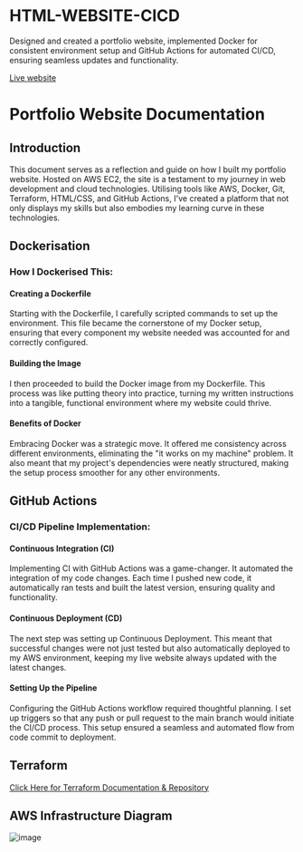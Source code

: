 # HTML-WEBSITE-CICD
Designed and created a portfolio website, implemented Docker for consistent environment setup and GitHub Actions for automated CI/CD, ensuring seamless updates and functionality.


[Live website](http://moesportfolio.com/)

# Portfolio Website Documentation

## Introduction

This document serves as a reflection and guide on how I built my portfolio website. Hosted on AWS EC2, the site is a testament to my journey in web development and cloud technologies. Utilising tools like AWS, Docker, Git, Terraform, HTML/CSS, and GitHub Actions, I've created a platform that not only displays my skills but also embodies my learning curve in these technologies.

## Dockerisation

### How I Dockerised This:

#### Creating a Dockerfile

Starting with the Dockerfile, I carefully scripted commands to set up the environment. This file became the cornerstone of my Docker setup, ensuring that every component my website needed was accounted for and correctly configured.

#### Building the Image

I then proceeded to build the Docker image from my Dockerfile. This process was like putting theory into practice, turning my written instructions into a tangible, functional environment where my website could thrive.

#### Benefits of Docker

Embracing Docker was a strategic move. It offered me consistency across different environments, eliminating the "it works on my machine" problem. It also meant that my project's dependencies were neatly structured, making the setup process smoother for any other environments.

## GitHub Actions

### CI/CD Pipeline Implementation:

#### Continuous Integration (CI)

Implementing CI with GitHub Actions was a game-changer. It automated the integration of my code changes. Each time I pushed new code, it automatically ran tests and built the latest version, ensuring quality and functionality.

#### Continuous Deployment (CD)

The next step was setting up Continuous Deployment. This meant that successful changes were not just tested but also automatically deployed to my AWS environment, keeping my live website always updated with the latest changes.

#### Setting Up the Pipeline

Configuring the GitHub Actions workflow required thoughtful planning. I set up triggers so that any push or pull request to the main branch would initiate the CI/CD process. This setup ensured a seamless and automated flow from code commit to deployment.

## Terraform

[Click Here for Terraform Documentation & Repository ](https://github.com/AbdulahiN/portfolio-terraform-infrastructure)

## AWS Infrastructure Diagram

![image](https://github.com/AbdulahiN/Portfolio-Website-/assets/127696330/78b4e7dd-095c-4908-a98f-9627dfe67c25)